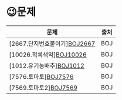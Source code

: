 # 	&#128521;문제


| 문제                                                         | 출처 |
| ------------------------------------------------------------ | ---- |
| [2667.단지번호붙이기][BOJ2667](https://www.acmicpc.net/problem/2667) | BOJ  |
| [10026.적록색약][BOJ10026](https://www.acmicpc.net/problem/10026) | BOJ  |
| [1012.유기농배추][BOJ1012](https://www.acmicpc.net/problem/1012) | BOJ  |
| [7576.토마토][BOJ7576](https://www.acmicpc.net/problem/7576) | BOJ  |
| [7569.토마토2][BOJ7569](https://www.acmicpc.net/problem/7569) | BOJ  |



